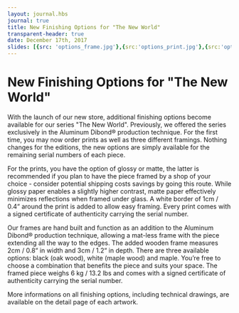 ```yaml
---
layout: journal.hbs
journal: true
title: New Finishing Options for "The New World"
transparent-header: true
date: December 17th, 2017
slides: [{src: 'options_frame.jpg'},{src:'options_print.jpg'},{src:'options_dibond.jpg'}]
---
```


# New Finishing Options for "The New World"

With the launch of our new store, additional finishing options become available for our series "The New World". Previously, we offered the series exclusively in the Aluminum Dibond® production technique. For the first time, you may now order prints as well as three different framings. Nothing changes for the editions, the new options are simply available for the remaining serial numbers of each piece.

For the prints, you have the option of glossy or matte, the latter is recommended if you plan to have the piece framed by a shop of your choice - consider potential shipping costs savings by going this route. While glossy paper enables a slightly higher contrast, matte paper effectively minimizes reflections when framed under glass. A white border of 1cm / 0.4“ around the print is added to allow easy framing. Every print comes with a signed certificate of authenticity carrying the serial number.

Our frames are hand built and function as an addition to the Aluminum Dibond® production technique, allowing a mat-less frame with the piece extending all the way to the edges. The added wooden frame measures 2cm / 0.8“ in width and 3cm / 1.2“ in depth. There are three available options: black (oak wood), white (maple wood) and maple. You’re free to choose a combination that benefits the piece and suits your space. The framed piece weighs 6 kg / 13.2 lbs and comes with a signed certificate of authenticity carrying the serial number.

More informations on all finishing options, including technical drawings, are available on the detail page of each artwork.